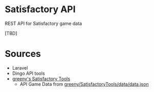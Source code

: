 # Satisfactory API
REST API for Satisfactory game data

[TBD]

# Sources
- Laravel
- Dingo API tools
- [greeny's Satisfactory Tools](https://github.com/greeny/SatisfactoryTools/)
  - API Game Data from [greeny/SatisfactoryTools/data/data.json](https://github.com/greeny/SatisfactoryTools/tree/dev/data/data.json)